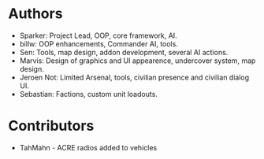 # Authors
- Sparker: Project Lead, OOP, core framework, AI.
- billw: OOP enhancements, Commander AI, tools.
- Sen: Tools, map design, addon development, several AI actions.
- Marvis: Design of graphics and UI appearence, undercover system, map design.
- Jeroen Not: Limited Arsenal, tools, civilian presence and civilian dialog UI.
- Sebastian: Factions, custom unit loadouts.

# Contributors
- TahMahn - ACRE radios added to vehicles